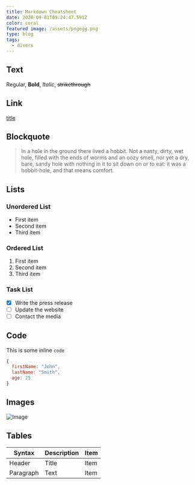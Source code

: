```yaml
---
title: Markdown Cheatsheet
date: 2020-09-01T09:24:47.591Z
color: coral
featured image: /assets/pngegg.png
type: blog
tags:
  - divers
---
```

## Text

Regular, **Bold**, *Italic*, ~~strikethrough~~

## Link

[title](https://www.example.com)

## Blockquote

> In a hole in the ground there lived a hobbit. Not a nasty, dirty, wet hole, 
> filled with the ends of worms and an oozy smell, nor yet a dry, bare, sandy hole 
> with nothing in it to sit down on or to eat: it was a hobbit-hole, 
> and that means comfort.

## Lists

### Unordered List

- First item
- Second item
- Third item

### Ordered List

1. First item
2. Second item
3. Third item

### Task List

- [x] Write the press release
- [ ] Update the website
- [ ] Contact the media 

## Code

This is some inline `code`

```javascript
{
  firstName: "John",
  lastName: "Smith",
  age: 25
}
```

## Images
 
![Image](https://images.ctfassets.net/9olkiac82a1q/3PkpThJCXct2V6jb757jR/a2e9deca53a874e47530bc04ef4fb42c/Hero.png?q=50)

## Tables

| Syntax | Description | Item |
| ----------- | ----------- | --- |
| Header | Title | Item |
| Paragraph | Text | Item |
